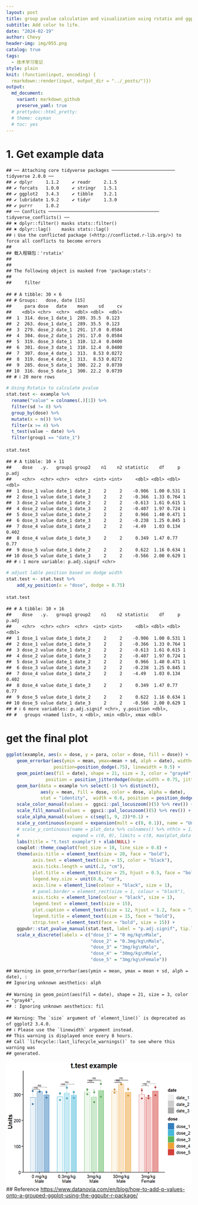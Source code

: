 ```yaml
---
layout: post
title: group pvalue calculation and visualization using rstatix and ggpubr
subtitle: Add color to life.
date: "2024-02-19"
author: Chevy
header-img: img/055.png
catalog: true
tags:
  - 技术学习笔记
style: plain 
knit: (function(input, encoding) {
  rmarkdown::render(input, output_dir = "../_posts/")})
output: 
  md_document:
    variant: markdown_github
    preserve_yaml: true
  # prettydoc::html_pretty:
  # theme: cayman
  # toc: yes
---
```


# 1. Get example data

    ## ── Attaching core tidyverse packages ──────────────────────── tidyverse 2.0.0 ──
    ## ✔ dplyr     1.1.2     ✔ readr     2.1.5
    ## ✔ forcats   1.0.0     ✔ stringr   1.5.1
    ## ✔ ggplot2   3.4.3     ✔ tibble    3.2.1
    ## ✔ lubridate 1.9.2     ✔ tidyr     1.3.0
    ## ✔ purrr     1.0.2     
    ## ── Conflicts ────────────────────────────────────────── tidyverse_conflicts() ──
    ## ✖ dplyr::filter() masks stats::filter()
    ## ✖ dplyr::lag()    masks stats::lag()
    ## ℹ Use the conflicted package (<http://conflicted.r-lib.org/>) to force all conflicts to become errors
    ## 
    ## 载入程辑包：'rstatix'
    ## 
    ## 
    ## The following object is masked from 'package:stats':
    ## 
    ##     filter

    ## # A tibble: 30 × 6
    ## # Groups:   dose, date [15]
    ##     para dose   date    mean    sd     cv
    ##    <dbl> <chr>  <chr>  <dbl> <dbl>  <dbl>
    ##  1  314. dose_1 date_1  289. 35.5  0.123 
    ##  2  263. dose_1 date_1  289. 35.5  0.123 
    ##  3  279. dose_2 date_1  291. 17.0  0.0584
    ##  4  304. dose_2 date_1  291. 17.0  0.0584
    ##  5  319. dose_3 date_1  310. 12.4  0.0400
    ##  6  301. dose_3 date_1  310. 12.4  0.0400
    ##  7  307. dose_4 date_1  313.  8.53 0.0272
    ##  8  319. dose_4 date_1  313.  8.53 0.0272
    ##  9  285. dose_5 date_1  300. 22.2  0.0739
    ## 10  316. dose_5 date_1  300. 22.2  0.0739
    ## # ℹ 20 more rows

``` r
# Using Rstatix to calculate pvalue
stat.test <- example %>% 
  rename("value" = colnames(.)[1]) %>% 
  filter(sd != 0) %>%
  group_by(dose) %>% 
  mutate(x = n()) %>% 
  filter(x >= 4) %>% 
  t_test(value ~ date) %>% 
  filter(group1 == "date_1")

stat.test
```

    ## # A tibble: 10 × 11
    ##    dose   .y.   group1 group2    n1    n2 statistic    df     p p.adj
    ##    <chr>  <chr> <chr>  <chr>  <int> <int>     <dbl> <dbl> <dbl> <dbl>
    ##  1 dose_1 value date_1 date_2     2     2    -0.906  1.00 0.531 1    
    ##  2 dose_1 value date_1 date_3     2     2    -0.366  1.33 0.764 1    
    ##  3 dose_2 value date_1 date_2     2     2    -0.613  1.61 0.615 1    
    ##  4 dose_2 value date_1 date_3     2     2    -0.407  1.97 0.724 1    
    ##  5 dose_3 value date_1 date_2     2     2     0.966  1.40 0.471 1    
    ##  6 dose_3 value date_1 date_3     2     2    -0.238  1.25 0.845 1    
    ##  7 dose_4 value date_1 date_2     2     2    -4.49   1.03 0.134 0.402
    ##  8 dose_4 value date_1 date_3     2     2     0.349  1.47 0.77  0.77 
    ##  9 dose_5 value date_1 date_2     2     2     0.622  1.16 0.634 1    
    ## 10 dose_5 value date_1 date_3     2     2    -0.566  2.00 0.629 1    
    ## # ℹ 1 more variable: p.adj.signif <chr>

``` r
# adjust lable position based on dodge width
stat.test <- stat.test %>% 
    add_xy_position(x = "dose", dodge = 0.75)

stat.test
```

    ## # A tibble: 10 × 16
    ##    dose   .y.   group1 group2    n1    n2 statistic    df     p p.adj
    ##    <chr>  <chr> <chr>  <chr>  <int> <int>     <dbl> <dbl> <dbl> <dbl>
    ##  1 dose_1 value date_1 date_2     2     2    -0.906  1.00 0.531 1    
    ##  2 dose_1 value date_1 date_3     2     2    -0.366  1.33 0.764 1    
    ##  3 dose_2 value date_1 date_2     2     2    -0.613  1.61 0.615 1    
    ##  4 dose_2 value date_1 date_3     2     2    -0.407  1.97 0.724 1    
    ##  5 dose_3 value date_1 date_2     2     2     0.966  1.40 0.471 1    
    ##  6 dose_3 value date_1 date_3     2     2    -0.238  1.25 0.845 1    
    ##  7 dose_4 value date_1 date_2     2     2    -4.49   1.03 0.134 0.402
    ##  8 dose_4 value date_1 date_3     2     2     0.349  1.47 0.77  0.77 
    ##  9 dose_5 value date_1 date_2     2     2     0.622  1.16 0.634 1    
    ## 10 dose_5 value date_1 date_3     2     2    -0.566  2.00 0.629 1    
    ## # ℹ 6 more variables: p.adj.signif <chr>, y.position <dbl>,
    ## #   groups <named list>, x <dbl>, xmin <dbl>, xmax <dbl>

# get the final plot

``` r
ggplot(example, aes(x = dose, y = para, color = dose, fill = dose)) +
    geom_errorbar(aes(ymin = mean, ymax=mean + sd, alph = date), width=.2,  
                  position=position_dodge(.75), linewidth = 0.5) +
    geom_point(aes(fil = date), shape = 21, size = 3, color = "gray44",
               position = position_jitterdodge(dodge.width = 0.75, jitter.width = 0)) +
    geom_bar(data = example %>% select(-1) %>% distinct(),
             aes(y = mean, fill = dose, color = dose, alpha = date), 
             stat = "identity",  width = 0.6, position = position_dodge(width = 0.75)) +
    scale_color_manual(values =  ggsci::pal_locuszoom()(5) %>% rev()) +
    scale_fill_manual(values =  ggsci::pal_locuszoom()(5) %>% rev()) +
    scale_alpha_manual(values = c(seq(1, 9, 2))*0.1) +
    scale_y_continuous(expand = expansion(mult = c(0, 0.1)), name = "Units") +
    # scale_y_continuous(name = plot_data %>% colnames() %>% nth(n = 1) %>% str_remove(pattern = "\\|.*\\|"), 
    #                    expand = c(0, 0), limits = c(0, max(plot_data %>% pull(1))*1.1)) +
    labs(title = "t.test example") + xlab(NULL) +
    cowplot::theme_cowplot(font_size = 10, line_size = 0.8) +
    theme(axis.title = element_text(size = 20, face = "bold"), 
          axis.text = element_text(size = 15, color = "black"), 
          axis.ticks.length = unit(.2, "cm"),
          plot.title = element_text(size = 25, hjust = 0.5, face = "bold"), 
          legend.key.size = unit(0.8, "cm"),
          axis.line = element_line(colour = "black", size = 1),
          # panel.border = element_rect(size = 1, colour = "black"),
          axis.ticks = element_line(colour = "black", size = 1),
          legend.text = element_text(size = 15), 
          plot.caption = element_text(size = 12, hjust = 1.2, face = "italic"),
          legend.title = element_text(size = 15, face = "bold"),
          strip.text = element_text(face = "bold", size = 15)) +
    ggpubr::stat_pvalue_manual(stat.test, label = "p.adj.signif", tip.length = 0.01, bracket.nudge.y = 0) +
    scale_x_discrete(labels = c("dose_1" = "0 mg/kg\nMale", 
                                "dose_2" = "0.3mg/kg\nMale", 
                                "dose_3" = "3mg/kg\nMale", 
                                "dose_4" = "30mg/kg\nMale", 
                                "dose_5" = "3mg/kg\nFemale"))
```

    ## Warning in geom_errorbar(aes(ymin = mean, ymax = mean + sd, alph = date), :
    ## Ignoring unknown aesthetics: alph

    ## Warning in geom_point(aes(fil = date), shape = 21, size = 3, color = "gray44",
    ## : Ignoring unknown aesthetics: fil

    ## Warning: The `size` argument of `element_line()` is deprecated as of ggplot2 3.4.0.
    ## ℹ Please use the `linewidth` argument instead.
    ## This warning is displayed once every 8 hours.
    ## Call `lifecycle::last_lifecycle_warnings()` to see where this warning was
    ## generated.

![](/img/2024-02-19/unnamed-chunk-4-1.png) \## Reference
<https://www.datanovia.com/en/blog/how-to-add-p-values-onto-a-grouped-ggplot-using-the-ggpubr-r-package/>
